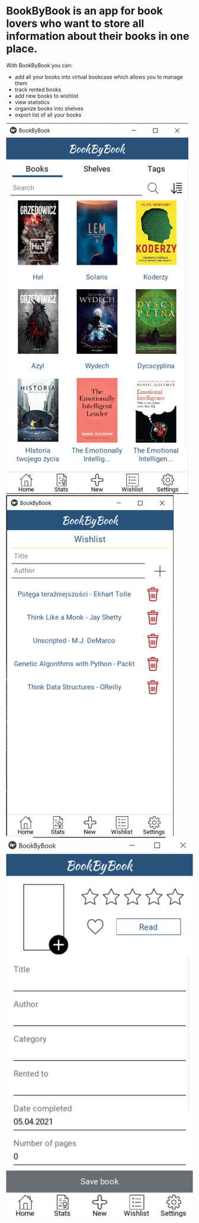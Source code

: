 # BookByBook is an app for book lovers who want to store all information about their books in one place.

With BookByBook you can:
  - add all your books into virtual bookcase which allows you to manage them
  - track rented books
  - add new books to wishlist
  - view statistics
  - organize books into shelves
  - export list of all your books
  
![Screenshot](Screenshots/app_screen1.png) ![Screenshot](Screenshots/app_screen2.png) ![Screenshot](Screenshots/app_screen3.png)

